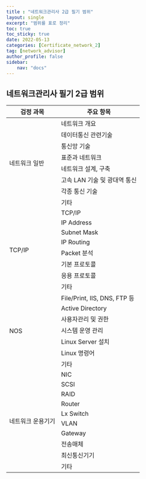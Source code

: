 ```yaml
---
title : "네트워크관리사 2급 필기 범위"
layout: single
excerpt: "범위를 표로 정리"
toc: true
toc_sticky: true
date: 2022-05-13
categories: [Certificate_network_2]
tag: [network_advisor]
author_profile: false
sidebar:
    nav: "docs"
---
```


## 네트워크관리사 필기 2급 범위

<table>
<thead>
  <tr>
    <th>검정 과목</th>
    <th>주요 항목</th>
  </tr>
</thead>
<tbody>
  <tr>
    <td rowspan="8">네트워크 일반</td>
    <td>네트워크 개요</td>
  </tr>
  <tr>
    <td>데이터통신 관련기술</td>
  </tr>
  <tr>
    <td>통신망 기술</td>
  </tr>
  <tr>
    <td>표준과 네트워크</td>
  </tr>
  <tr>
    <td>네트워크 설계, 구축</td>
  </tr>
  <tr>
    <td>고속 LAN 기술 및 광대역 통신</td>
  </tr>
  <tr>
    <td>각종 통신 기술</td>
  </tr>
  <tr>
    <td>기타</td>
  </tr>
  <tr>
    <td rowspan="8">TCP/IP</td>
    <td>TCP/IP</td>
  </tr>
  <tr>
    <td>IP Address</td>
  </tr>
  <tr>
    <td>Subnet Mask</td>
  </tr>
  <tr>
    <td>IP Routing</td>
  </tr>
  <tr>
    <td>Packet 분석</td>
  </tr>
  <tr>
    <td>기본 프로토콜</td>
  </tr>
  <tr>
    <td>응용 프로토콜</td>
  </tr>
  <tr>
    <td>기타</td>
  </tr>
  <tr>
    <td rowspan="7">NOS</td>
    <td>File/Print, IIS, DNS, FTP 등</td>
  </tr>
  <tr>
    <td>Active Directory</td>
  </tr>
  <tr>
    <td>사용자관리 및 권한</td>
  </tr>
  <tr>
    <td>시스템 운영 관리</td>
  </tr>
  <tr>
    <td>Linux Server 설치</td>
  </tr>
  <tr>
    <td>Linux 명령어</td>
  </tr>
  <tr>
    <td>기타</td>
  </tr>
  <tr>
    <td rowspan="10">네트워크 운용기기</td>
    <td>NIC</td>
  </tr>
  <tr>
    <td>SCSI</td>
  </tr>
  <tr>
    <td>RAID</td>
  </tr>
  <tr>
    <td>Router</td>
  </tr>
  <tr>
    <td>Lx Switch</td>
  </tr>
  <tr>
    <td>VLAN</td>
  </tr>
  <tr>
    <td>Gateway</td>
  </tr>
  <tr>
    <td>전송매체</td>
  </tr>
  <tr>
    <td>최신통신기기</td>
  </tr>
  <tr>
    <td>기타</td>
  </tr>
</tbody>
</table>
